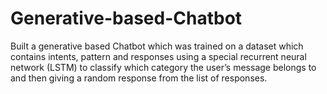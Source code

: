 # Generative-based-Chatbot
Built a generative based Chatbot which was trained on a dataset which contains intents, pattern and responses using a special recurrent neural network (LSTM) to classify which category the user’s message belongs to and then giving a random response from the list of responses.
